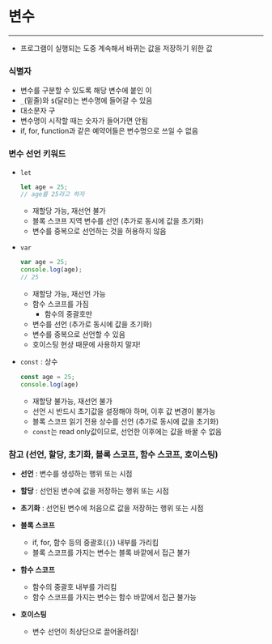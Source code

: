 # 변수

---

- 프로그램이 실행되는 도중 계속해서 바뀌는 값을 저장하기 위한 값

### 식별자

- 변수를 구분할 수 있도록 해당 변수에 붙인 이
- `_`(밑줄)와 `$`(달러)는 변수명에 들어갈 수 있음
- 대소문자 구
- 변수명이 시작할 때는 숫자가 들어가면 안됨
- if, for, function과 같은 예약어들은 변수명으로 쓰일 수 없음

### 변수 선언 키워드

- `let`
  
  ```jsx
  let age = 25;
  // age를 25라고 하자
  ```
  
  - 재할당 가능, 재선언 불가
  - 블록 스코프 지역 변수를 선언 (추가로 동시에 값을 초기화)
  - 변수를 중복으로 선언하는 것을 허용하지 않음

- `var`
  
  ```jsx
  var age = 25;
  console.log(age);
  // 25
  ```
  
  - 재할당 가능, 재선언 가능
  - 함수 스코프를 가짐
    - 함수의 중괄호만
  - 변수를 선언 (추가로 동시에 값을 초기화)
  - 변수를 중복으로 선언할 수 있음
  - 호이스팅 현상 때문에 사용하지 말자!

- `const` : 상수
  
  ```jsx
  const age = 25;
  console.log(age)
  ```
  
  - 재할당 불가능, 재선언 불가
  - 선언 시 반드시 초기값을 설정해야 하며, 이후 값 변경이 불가능
  - 블록 스코프 읽기 전용 상수를 선언 (추가로 동시에 값을 초기화)
  - `const`는 read only값이므로, 선언한 이후에는 값을 바꿀 수 없음

### 참고 (선언, 할당, 초기화, 블록 스코프, 함수 스코프, 호이스팅)

- **선언** : 변수를 생성하는 행위 또는 시점

- **할당** : 선언된 변수에 값을 저장하는 행위 또는 시점

- **초기화** : 선언된 변수에 처음으로 값을 저장하는 행위 또는 시점

- **블록 스코프**
  
  - if, for, 함수 등의 중괄호(`{}`) 내부를 가리킴
  - 블록 스코프를 가지는 변수는 블록 바깥에서 접근 불가

- **함수 스코프**
  
  - 함수의 중괄호 내부를 가리킴
  - 함수 스코프를 가지는 변수는 함수 바깥에서 접근 불가능

- **호이스팅**
  
  - 변수 선언이 최상단으로 끌어올려짐!
  
  
